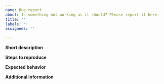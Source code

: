 ```yaml
---
name: Bug report
about: Is something not working as it should? Please report it here.
title: ''
labels: ''
assignees: ''

---
```


<!-- READ THIS FIRST
Please check the following before you report:
1. Search through the open and closed issues on GitHub for keywords related to your issue. Avoid creating duplicates. Many issues from the latest release version will already have been fixed.
2. Read http://rawpedia.rawtherapee.com/How_to_write_useful_bug_reports to ensure you provide as much information as possible.
3. If your problem is related to a specific image or edit, always (!) provide the image and corresponding sidecar (pp3) file.
-->

**Short description**
<!-- Give a brief summary of the issue. Remove this section if you can fit the summary in the title of the issue. -->

**Steps to reproduce**
<!-- Provide the necessary steps to reproduce the issue. For example:
1. Go to '...'
2. Click on '....'
3. Scroll down to '....'
4. See error -->

**Expected behavior**
<!-- Explain the expected behavior and how it differs from the actual behavior. -->

**Additional information**
<!-- Some essentials:
- Version of RawTherapee
- Version of your operating system
- If you built from source, the contents of the `AboutThisBuild.txt` file in the installation folder

Other useful information:
- Screenshots or screencast
- Image file + sidecar (pp3)
- Stacktrace from a debug build
-->
